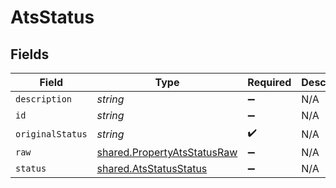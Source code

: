 # AtsStatus


## Fields

| Field                                                                             | Type                                                                              | Required                                                                          | Description                                                                       |
| --------------------------------------------------------------------------------- | --------------------------------------------------------------------------------- | --------------------------------------------------------------------------------- | --------------------------------------------------------------------------------- |
| `description`                                                                     | *string*                                                                          | :heavy_minus_sign:                                                                | N/A                                                                               |
| `id`                                                                              | *string*                                                                          | :heavy_minus_sign:                                                                | N/A                                                                               |
| `originalStatus`                                                                  | *string*                                                                          | :heavy_check_mark:                                                                | N/A                                                                               |
| `raw`                                                                             | [shared.PropertyAtsStatusRaw](../../../sdk/models/shared/propertyatsstatusraw.md) | :heavy_minus_sign:                                                                | N/A                                                                               |
| `status`                                                                          | [shared.AtsStatusStatus](../../../sdk/models/shared/atsstatusstatus.md)           | :heavy_minus_sign:                                                                | N/A                                                                               |